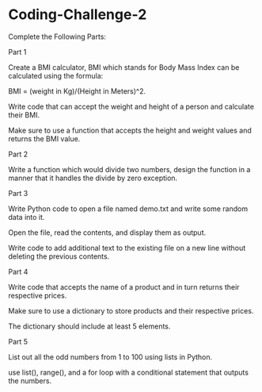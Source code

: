 # Coding-Challenge-2

Complete the Following Parts:

Part 1

Create a BMI calculator, BMI which stands for Body Mass Index can be calculated using the formula:

BMI = (weight in Kg)/(Height in Meters)^2.

Write code that can accept the weight and height of a person and calculate their BMI.

Make sure to use a function that accepts the height and weight values and returns the BMI value.

Part 2

Write a function which would divide two numbers, design the function in a manner that it handles the divide by zero exception.

Part 3

Write Python code to open a file named demo.txt and write some random data into it.

Open the file, read the contents, and display them as output.

Write code to add additional text to the existing file on a new line without deleting the previous contents.

Part 4

Write code that accepts the name of a product and in turn returns their respective prices.

Make sure to use a dictionary to store products and their respective prices.

The dictionary should include at least 5 elements.

Part 5

List out all the odd numbers from 1 to 100 using lists in Python.

use list(), range(), and a for loop with a conditional statement that outputs the numbers.
